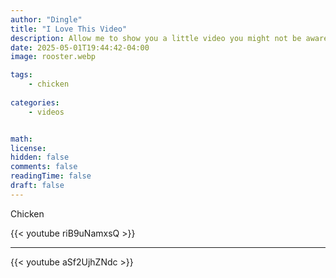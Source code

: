 ```yaml
---
author: "Dingle"
title: "I Love This Video"
description: Allow me to show you a little video you might not be aware of
date: 2025-05-01T19:44:42-04:00
image: rooster.webp

tags:
    - chicken
    
categories:
    - videos


math: 
license: 
hidden: false
comments: false
readingTime: false
draft: false
---
```


Chicken

{{< youtube riB9uNamxsQ >}}
  
---
  
{{< youtube aSf2UjhZNdc >}}
